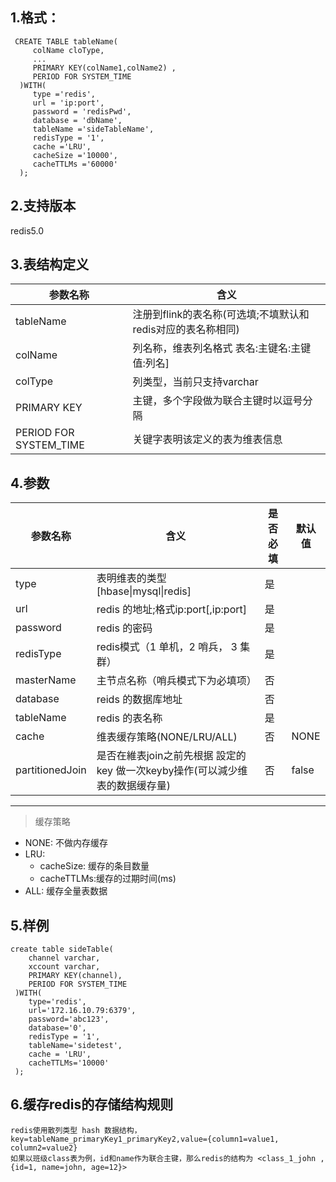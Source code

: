 
## 1.格式：
```
 CREATE TABLE tableName(
     colName cloType,
     ...
     PRIMARY KEY(colName1,colName2) ,
     PERIOD FOR SYSTEM_TIME
  )WITH(
     type ='redis',
     url = 'ip:port',
     password = 'redisPwd',
     database = 'dbName',
     tableName ='sideTableName',
     redisType = '1',
     cache ='LRU',
     cacheSize ='10000',
     cacheTTLMs ='60000'
  );
```
## 2.支持版本
 redis5.0

## 3.表结构定义
   
|参数名称|含义|
|----|---|
| tableName | 注册到flink的表名称(可选填;不填默认和redis对应的表名称相同)|
| colName | 列名称，维表列名格式 表名:主键名:主键值:列名]|
| colType | 列类型，当前只支持varchar|
| PRIMARY KEY |主键，多个字段做为联合主键时以逗号分隔
| PERIOD FOR SYSTEM_TIME | 关键字表明该定义的表为维表信息|
  
## 4.参数

|参数名称|含义|是否必填|默认值|
|----|---|---|----|
| type | 表明维表的类型[hbase&#124;mysql&#124;redis]|是||
| url | redis 的地址;格式ip:port[,ip:port]|是||
| password | redis 的密码 |是||
| redisType | redis模式（1 单机，2 哨兵， 3 集群）| 是 |
| masterName | 主节点名称（哨兵模式下为必填项） | 否 |
| database | reids 的数据库地址|否||
| tableName | redis 的表名称|是||
| cache | 维表缓存策略(NONE/LRU/ALL)|否|NONE|
| partitionedJoin | 是否在維表join之前先根据 設定的key 做一次keyby操作(可以減少维表的数据缓存量)|否|false|

--------------
> 缓存策略
  * NONE: 不做内存缓存
  * LRU:
    * cacheSize: 缓存的条目数量
    * cacheTTLMs:缓存的过期时间(ms)
  * ALL: 缓存全量表数据

## 5.样例
```
create table sideTable(
    channel varchar,
    xccount varchar,
    PRIMARY KEY(channel),
    PERIOD FOR SYSTEM_TIME
 )WITH(
    type='redis',
    url='172.16.10.79:6379',
    password='abc123',
    database='0',
    redisType = '1',
    tableName='sidetest',
    cache = 'LRU',
    cacheTTLMs='10000'
 );

```
## 6.缓存redis的存储结构规则
```
redis使用散列类型 hash 数据结构，key=tableName_primaryKey1_primaryKey2,value={column1=value1, column2=value2}
如果以班级class表为例，id和name作为联合主键，那么redis的结构为 <class_1_john ,{id=1, name=john, age=12}>
```


